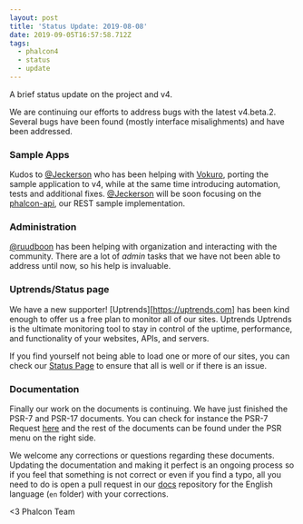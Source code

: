 ```yaml
---
layout: post
title: 'Status Update: 2019-08-08'
date: 2019-09-05T16:57:58.712Z
tags:
  - phalcon4
  - status
  - update
---
```

A brief status update on the project and v4.
<!--more-->
We are continuing our efforts to address bugs with the latest v4.beta.2. Several bugs have been found (mostly interface misalighments) and have been addressed.

### Sample Apps
Kudos to [@Jeckerson](https://github.com/jeckerson) who has been helping with [Vokuro](https://github.com/phalcon/vokuro), porting the sample application to v4, while at the same time introducing automation, tests and additional fixes. [@Jeckerson](https://github.com/jeckerson) will be soon focusing on the [phalcon-api](https://github.com/phalcon/phalcon-api), our REST sample implementation.

### Administration
[@ruudboon](https://github.com/ruudboon) has been helping with organization and interacting with the community. There are a lot of _admin_ tasks that we have not been able to address until now, so his help is invaluable.

### Uptrends/Status page
We have a new supporter! [Uptrends][https://uptrends.com] has been kind enough to offer us a free plan to monitor all of our sites. Uptrends Uptrends is the ultimate monitoring tool to stay in control of the uptime, performance, and functionality of your websites, APIs, and servers.

If you find yourself not being able to load one or more of our sites, you can check our [Status Page](https://phalcon.link/status) to ensure that all is well or if there is an issue.

### Documentation
Finally our work on the documents is continuing. We have just finished the PSR-7 and PSR-17 documents. You can check for instance the PSR-7 Request [here](https://docs.phalcon.io/4.0/en/http-request) and the rest of the documents can be found under the PSR menu on the right side.

We welcome any corrections or questions regarding these documents. Updating the documentation and making it perfect is an ongoing process so if you feel that something is not correct or even if you find a typo, all you need to do is open a pull request in our [docs](https://github.com/phalcon/docs) repository for the English language (`en` folder) with your corrections.

<3 Phalcon Team
